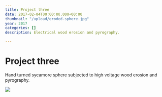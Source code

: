 ```yaml
---
title: Project three
date: 2017-02-04T00:00:00.000+00:00
thumbnail: "/upload/eroded-sphere.jpg"
year: 2017
categories: []
description: Electrical wood erosion and pyrography.

---
```

# Project three

Hand turned sycamore sphere subjected to high voltage wood erosion and pyrography.

![](/upload/eroded-sphere.jpg)